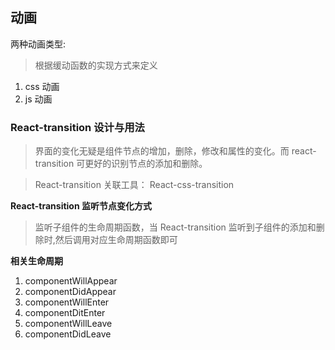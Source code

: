 ## 动画

两种动画类型:

> 根据缓动函数的实现方式来定义

1. css 动画
2. js 动画

### React-transition 设计与用法

> 界面的变化无疑是组件节点的增加，删除，修改和属性的变化。而 react-transition 可更好的识别节点的添加和删除。

> React-transition 关联工具： React-css-transition

**React-transition 监听节点变化方式**

> 监听子组件的生命周期函数，当 React-transition 监听到子组件的添加和删除时,然后调用对应生命周期函数即可

**相关生命周期**

1. componentWillAppear
2. componentDidAppear
3. componentWillEnter
4. componentDitEnter
5. componentWillLeave
6. componentDidLeave

###
